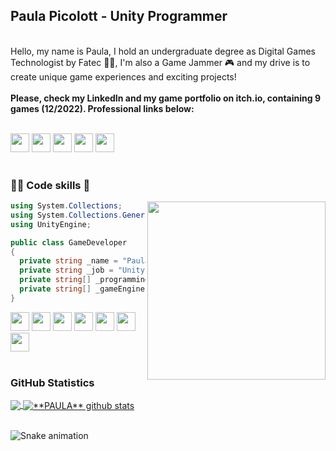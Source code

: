 ## Paula Picolott - Unity Programmer
<br>
Hello, my name is Paula, I hold an undergraduate degree as Digital Games Technologist by Fatec 👩‍🎓, I'm also a Game Jammer 🎮 and my drive is to create unique game experiences and exciting projects!
<br>
<br>
<b> Please, check my LinkedIn and my game portfolio on itch.io, containing 9 games (12/2022). Professional links below: </b><br><br>

[<img height="30" src="https://img.shields.io/badge/LinkedIn-0077B5?style=for-the-badge&logo=linkedin&logoColor=white">](https://www.linkedin.com/in/paulapicolott/)
[<img height="30" src="https://img.shields.io/badge/GitHub-100000?style=for-the-badge&logo=github&logoColor=white">](https://github.com/ppicolott)
[<img height="30" src="https://img.shields.io/badge/Itch.io-FA5C5C?style=for-the-badge&logo=itchdotio&logoColor=white">](https://ppicolott.itch.io/)
[<img height="30" src="https://img.shields.io/badge/Notion-000000?style=for-the-badge&logo=notion&logoColor=white">](https://ppicolott.notion.site/ppicolott/Paula-Picolott-ef97834153714f938c9069b01fb2acd9)
[<img height="30" src="https://img.shields.io/badge/Twitter-1DA1F2?style=for-the-badge&logo=twitter&logoColor=white">](https://twitter.com/ppicolott)
<br>
<br>

### 👩‍💻 Code skills 🎲

<img align="right" width="285" src="https://c.tenor.com/AlUkiGkR2j8AAAAM/new-game-ahagon-umiko-programming.gif" />


```C#
using System.Collections;
using System.Collections.Generic;
using UnityEngine;

public class GameDeveloper
{
  private string _name = "Paula Picolott";
  private string _job = "Unity Developer";
  private string[] _programmingLanguages = new string[] { "C#", "Java", "Python" };
  private string[] _gameEngines = new string[] { "Unity", "libGDX", "Pygame", "Phaser" };
}
```

<img height="30" src="https://img.shields.io/badge/Unity-100000?style=for-the-badge&logo=unity&logoColor=white"> <img height="30" src="https://img.shields.io/badge/C%23-239120?style=for-the-badge&logo=c-sharp&logoColor=white"> <img height="30" src="https://user-images.githubusercontent.com/12417677/97433592-a9e07800-1915-11eb-8f0b-f4e8cdf8babb.png"> <img height="30" src="https://img.shields.io/badge/C%2B%2B-00599C?style=for-the-badge&logo=c%2B%2B&logoColor=white"> <img height="30" src="https://img.shields.io/badge/Java-ED8B00?style=for-the-badge&logo=java&logoColor=white"> <img height="30" src="https://img.shields.io/badge/Python-14354C?style=for-the-badge&logo=python&logoColor=white"> <img height="30" src="https://img.shields.io/badge/Git-E34F26?style=for-the-badge&logo=git&logoColor=white">
<br>
<br>

### GitHub Statistics

<a href="https://github.com/Gurupreet">
  <img align="center" src="https://github-readme-stats.vercel.app/api/top-langs/?username=ppicolott&theme=dracula&hide_langs_below=1" />
</a>

<a href="https://github.com/Gurupreet">
 <img align="center" src="https://github-readme-stats.vercel.app/api?username=ppicolott&show_icons=true&theme=dracula&line_height=27" alt="**PAULA** github stats"/>
</a>
<br>
<br>

![Snake animation](https://github.com/ppicolott/ppicolott/blob/output/github-contribution-grid-snake.svg)
